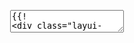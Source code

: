<style>
.laytpl-demo{border: 1px solid #eee;}
.laytpl-demo:first-child{border-right: none;}
.laytpl-demo>textarea{position: relative; display: block; width:100%; height: 300px; padding: 11px; border: 0; box-sizing: border-box; resize: none; background-color: #fff; font-family: Courier New; font-size: 13px;}
.laytpl-demo>div:first-child{height: 32px; line-height: 32px; padding: 6px 11px; border-bottom: 1px solid #eee; background-color: #F8F9FA;}
</style>

<pre class="layui-code" lay-options="{preview: true, layout: ['preview'], tools: ['full']}">
  <textarea>
{{!
<div class="layui-row">
  <div class="layui-col-xs6 laytpl-demo">
    <div>模板</div>
    &lt;textarea id="ID-tpl-src"&gt;
<h3>{{= d.title }}</h3>
<ul>
{{# layui.each(d.list, function(index, item){ }}
  <li>
    <span>{{= item.modname }}</span>
    <span>{{= item.alias }}：</span>
    <span>{{= item.site || '' }}</span>
  </li>
{{# }); }}
 
{{# if(d.list.length === 0){ }}
  无数据
{{# } }} 
</ul>
    &lt;/textarea>
  </div>
  
  <div class="layui-col-xs6 laytpl-demo">
    <div>数据</div>
    &lt;textarea id="ID-tpl-data"&gt;
{
  "title": "Layui 常用模块",
  "list": [
    {
      "modname": "弹层",
      "alias": "layer",
      "site": "layer.domain.com"
    },
    {
      "modname": "表单",
      "alias": "form"
    },
    {
      "modname": "表格",
      "alias": "table"
    },
    {
      "modname": "日期",
      "alias": "laydate"
    },
    {
      "modname": "上传",
      "alias": "upload"
    }
  ]
}
    &lt;/textarea&gt;
  </div>
  <div class="layui-col-xs12 laytpl-demo" style="border-top: none;">
    <div class="layui-row">
      <div class="layui-col-xs6">视图</div>
      <div class="layui-col-xs6" style="text-align: right">
        <span id="ID-tpl-viewtime"></span>
      </div>
     </div>
    <div class="layui-padding-sm" id="ID-tpl-view" style="max-height: 300px; padding: 16px; overflow: auto;">…</div>
  </div>
</div>
<div class="layui-clear"></div>

<script>
layui.use(function(){
  var laytpl = layui.laytpl;
  var util = layui.util;
  var $ = layui.$;

  // 获取模板和数据
  var get = function(type){
    return {
      template: $('#ID-tpl-src').val(), // 获取模板
      data: function(){  // 获取数据
        try {
          return JSON.parse($('#ID-tpl-data').val());
        } catch(e){
          $('#ID-tpl-view').html(e);
        }
      }()
    };
  };
  
  var data = get();
  
  // 耗时计算
  var startTime = new Date().getTime(), timer = function(startTime, title){
    var endTime = new Date().getTime();
    $('#ID-tpl-viewtime').html((title || '模板解析耗时：')+ (endTime - startTime) + 'ms');
  };

  // 渲染模板
  var thisTpl = laytpl(data.template);

  // 执行渲染
  thisTpl.render(data.data, function(view){
    timer(startTime);
    $('#ID-tpl-view').html(view);
  });
  
  // 编辑
  $('.laytpl-demo textarea').on('input propertychange', function(){
    var data = get();
    if(!data.data) return;
    
    // 计算模板渲染耗时
    var startTime = new Date().getTime();
    
    // 若模板有变化，则重新解析模板；若模板没变，数据有变化，则从模板缓存中直接渲染（效率大增）
    if(this.id === 'ID-tpl-src'){ 
      thisTpl.parse(data.template, data.data); // 解析模板
    }
    
    // 执行渲染
    thisTpl.render(data.data, function(view){
      timer(startTime);
      $('#ID-tpl-view').html(view);
    });
  });
});
</script>
!}}
  </textarea>
</pre>